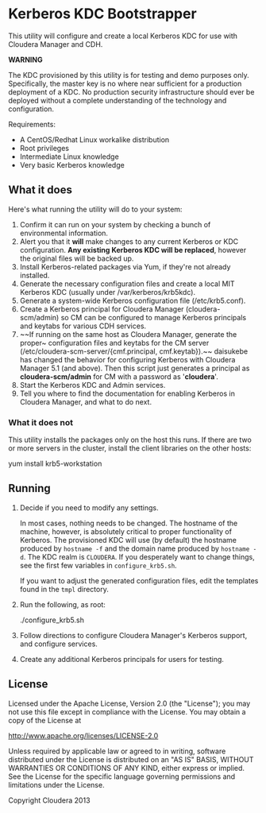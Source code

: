 # Kerberos KDC Bootstrapper

This utility will configure and create a local Kerberos KDC for use with
Cloudera Manager and CDH.

__WARNING__

The KDC provisioned by this utility is for testing and demo purposes only.
Specifically, the master key is no where near sufficient for a production
deployment of a KDC. No production security infrastructure should ever be
deployed without a complete understanding of the technology and configuration.

Requirements:

* A CentOS/Redhat Linux workalike distribution
* Root privileges
* Intermediate Linux knowledge
* Very basic Kerberos knowledge

## What it does

Here's what running the utility will do to your system:

1. Confirm it can run on your system by checking a bunch of environmental
   information.
2. Alert you that it __will__ make changes to any current Kerberos or KDC
   configuration. __Any existing Kerberos KDC will be replaced__, however the
   original files will be backed up.
3. Install Kerberos-related packages via Yum, if they're not already installed.
4. Generate the necessary configuration files and create a local MIT Kerberos
   KDC (usually under /var/kerberos/krb5kdc).
5. Generate a system-wide Kerberos configuration file (/etc/krb5.conf).
6. Create a Kerberos principal for Cloudera Manager (cloudera-scm/admin) so CM
   can be configured to manage Kerberos principals and keytabs for various CDH
   services.
7. ~~If running on the same host as Cloudera Manager, generate the proper~
   configuration files and keytabs for the CM server
   (/etc/cloudera-scm-server/{cmf.principal, cmf.keytab}).~~
   daisukebe has changed the behavior for configuring Kerberos with Cloudera Manager 5.1 (and above). Then this script just generates a principal as __cloudera-scm/admin__ for CM with a password as '__cloudera__'.
8. Start the Kerberos KDC and Admin services.
9. Tell you where to find the documentation for enabling Kerberos in Cloudera
   Manager, and what to do next.

### What it does not

This utility installs the packages only on the host this runs. If there are
two or more servers in the cluster, install the client libraries on the other hosts:

yum install krb5-workstation

## Running

1. Decide if you need to modify any settings.

   In most cases, nothing needs to be changed. The hostname of the machine,
   however, is absolutely critical to proper functionality of Kerberos. The
   provisioned KDC will use (by default) the hostname produced by `hostname -f`
   and the domain name produced by `hostname -d`. The KDC realm is `CLOUDERA`.
   If you desperately want to change things, see the first few variables in
   `configure_krb5.sh`.

   If you want to adjust the generated configuration files, edit the templates
   found in the `tmpl` directory.

2. Run the following, as root:

    ./configure_krb5.sh

3. Follow directions to configure Cloudera Manager's Kerberos support, and
   configure services.
4. Create any additional Kerberos principals for users for testing.

## License

Licensed under the Apache License, Version 2.0 (the "License");
you may not use this file except in compliance with the License.
You may obtain a copy of the License at

http://www.apache.org/licenses/LICENSE-2.0

Unless required by applicable law or agreed to in writing, software
distributed under the License is distributed on an "AS IS" BASIS,
WITHOUT WARRANTIES OR CONDITIONS OF ANY KIND, either express or implied.
See the License for the specific language governing permissions and
limitations under the License.

Copyright Cloudera 2013
